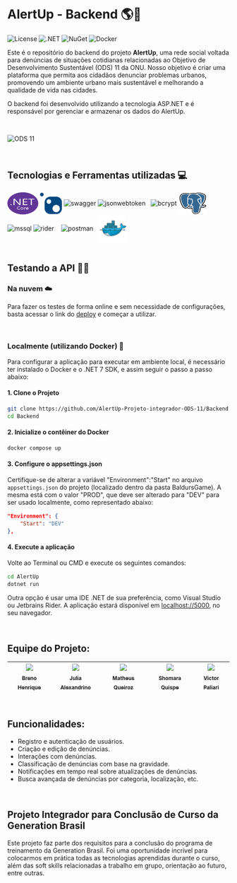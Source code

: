 # AlertUp - Backend :earth_americas::leaves:

![License](https://badgen.net/badge/License/MIT/purple?icon=)
![.NET](https://badgen.net/badge/.NET/v7.0/blue?icon=)
![NuGet](https://badgen.net/badge/icon/Packages/green?icon=nuget&label)
![Docker](https://badgen.net/badge/icon/Available?icon=docker&label)

Este é o repositório do backend do projeto **AlertUp**, uma rede social voltada para denúncias de situações cotidianas relacionadas ao Objetivo de Desenvolvimento Sustentável (ODS) 11 da ONU. Nosso objetivo é criar uma plataforma que permita aos cidadãos denunciar problemas urbanos, promovendo um ambiente urbano mais sustentável e melhorando a qualidade de vida nas cidades.

O backend foi desenvolvido utilizando a tecnologia ASP.NET e é responsável por gerenciar e armazenar os dados do AlertUp.

<br>

![ODS 11](https://www.acij.com.br/index/wp-content/uploads/2020/10/ods-11-preve-cidades-e-comunidades-sustentaveis-1024x538.jpg)

<br>

## Tecnologias e Ferramentas utilizadas 💻

<div>
    <img align='center' height='50' width='70' title='.NET Core' alt='dotnet' src='https://github.com/devicons/devicon/blob/master/icons/dotnetcore/dotnetcore-original.svg' />
    <img align='center' height='50' width='50' title='Nuget' alt='nuget' src='https://github.com/devicons/devicon/blob/master/icons/nuget/nuget-original.svg' />
    <img align='center' height='62' width='72' title='Swagger' alt='swagger' src='https://github.com/bush1D3v/tsbank_api/assets/133554156/6739401f-d03b-47f8-b01f-88da2a9075d1' />
    <img align='center' height='53' width='55' title='JsonWebToken' alt='jsonwebtoken' src='https://github.com/bush1D3v/solid_rest_api/assets/133554156/d23ffb9d-aedc-4d68-9209-7268d7f41ce6' /> &nbsp;
    <img align='center' height='48' width='48' title='Bcrypt' alt='bcrypt' src='https://bcrypt.online/images/bcrypt-esse-tools-logo-square.svg' /> 
    <img align='center' height='50' width='65' title='PostgreSQL' alt='postgresql' src='https://github.com/devicons/devicon/blob/master/icons/postgresql/postgresql-original.svg' />
    <img align='center' height='50' width='64' title='Microsoft SQL Server' alt='mssql' src='https://camo.githubusercontent.com/2636f807a9f2c751d54b817ae081a8a348a6d4eeec7c344c36bdb5f5717e1bcb/68747470733a2f2f63646e2e73696d706c6569636f6e732e6f72672f6d6963726f736f667473716c7365727665722f434332393237' />
    <img align='center' height='49' width='49' title='Jetbrains Rider' alt='rider' src='https://upload.wikimedia.org/wikipedia/commons/thumb/6/6e/JetBrains_Rider_Icon.svg/1200px-JetBrains_Rider_Icon.svg.png' /> &nbsp;&nbsp;
    <img align='center' height='48' width='48' title='Postman' alt='postman' src='https://seeklogo.com/images/P/postman-logo-0087CA0D15-seeklogo.com.png' /> &nbsp;
    <img align='center' height='63' width='63' title='Docker' alt='docker' src='https://github.com/devicons/devicon/blob/master/icons/docker/docker-original.svg' />
</div>

<br>

## Testando a API :man_scientist:

### Na nuvem ☁️
Para fazer os testes de forma online e sem necessidade de configurações, basta acessar o link do <a target="_blank" href="https://alertup.onrender.com">deploy</a> e começar a utilizar.

<br>

### Localmente (utilizando Docker) :whale:
Para configurar a aplicação para executar em ambiente local, é necessário ter instalado o Docker e o .NET 7 SDK, e assim seguir o passo a passo abaixo:

#### 1. Clone o Projeto

```bash
git clone https://github.com/AlertUp-Projeto-integrador-ODS-11/Backend.git
cd Backend
```

#### 2. Inicialize o contêiner do Docker

```bash
docker compose up
```

#### 3. Configure o appsettings.json

Certifique-se de alterar a variável "Environment":"Start" no arquivo `appsettings.json` do projeto (localizado dentro da pasta BaldursGame). A mesma está com o valor "PROD", que deve ser alterado para "DEV" para ser usado localmente, como representado abaixo:

```json
"Environment": {
    "Start": "DEV"
},
```

#### 4. Execute a aplicação

Volte ao Terminal ou CMD e execute os seguintes comandos:

```bash
cd AlertUp
dotnet run
```

Outra opção é usar uma IDE .NET de sua preferência, como Visual Studio ou Jetbrains Rider. A aplicação estará disponível em [localhost://5000](http://localhost:5000/swagger/index.html), no seu navegador. 

<br>

## Equipe do Projeto:

  | [<img src="https://avatars.githubusercontent.com/u/11530020?v=4" width=115><br><sub>Breno Henrique</sub>](https://github.com/brenonsc) | [<img src="https://media.licdn.com/dms/image/D4D03AQGoIVIx5R9Wpg/profile-displayphoto-shrink_400_400/0/1636665202433?e=1706140800&v=beta&t=38-kZ6p9TuHZj9mBep2KoouzfkFqrrKybbvvSdkQ7kI" width=115><br><sub>Julia Alexandrino</sub>](https://github.com/juhalexandrino) | [<img src="https://avatars.githubusercontent.com/u/102914299?v=4" width=115><br><sub>Matheus Queiroz</sub>](https://github.com/MatheusSQueiroz) | [<img src="https://avatars.githubusercontent.com/u/85324161?v=4" width=115><br><sub>Shomara Quispe</sub>](https://github.com/ShomaraQuispe) | [<img src="https://avatars.githubusercontent.com/u/70173955?v=4" width=115><br><sub>Victor Paliari</sub>](https://github.com/victorpaliari) |
  | :----------------------------------------------------------: | :----------------------------------------------------------: | :----------------------------------------------------------: | :----------------------------------------------------------: | :----------------------------------------------------------: |

<br>

## Funcionalidades:

- Registro e autenticação de usuários.
- Criação e edição de denúncias.
- Interações com denúncias.
- Classificação de denúncias com base na gravidade.
- Notificações em tempo real sobre atualizações de denúncias.
- Busca avançada de denúncias por categoria, localização, etc.

<br>

## Projeto Integrador para Conclusão de Curso da Generation Brasil

Este projeto faz parte dos requisitos para a conclusão do programa de treinamento da Generation Brasil. Foi uma oportunidade incrível para colocarmos em prática todas as tecnologias aprendidas durante o curso, além das soft skills relacionadas a trabalho em grupo, orientação ao futuro, entre outras.
